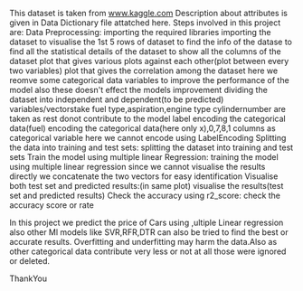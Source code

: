 This dataset is taken from www.kaggle.com
Description about attributes is given in Data Dictionary file attatched here.
Steps involved in this project are:
              Data Preprocessing:
                  importing the required libraries
                  importing the dataset
                  to visualise the 1st 5 rows of dataset
                  to find the info of the datase
                  to find all the statistical details of the dataset
                  to show all the columns of the dataset
                  plot that gives various plots against each other(plot between every two variables)
                  plot that gives the correlation among the dataset
                  here we reomve some categorical data variables to improve the performance of the  model also these doesn't effect the models improvement
                  dividing the dataset into independent and dependent(to be predicted) variables/vectorstake fuel type,aspiration,engine type cylindernumber are taken as rest                       donot contribute to the model
                  label encoding the categorical data(fuel)
                  encoding the categorical data(here only x),0,7,8,1 columns as  categorical variable here we cannot encode using LabelEncoding
             Splitting the data into training and test sets:
                  splitting the dataset into training and test sets
             Train the model using multiple linear Regression:
                  training the model using multiple linear regression
                  since we cannot visualise the results directly we concatenate the two vectors for easy identification
              Visualise both test set and predicted results:(in same plot)
                  visualise the results(test set and predicted results)
              Check the accuracy using r2_score:
                  check the accuracy score or rate
                  
              
  In this project we predict the price of Cars using ,ultiple Linear regression also other Ml models like SVR,RFR,DTR can also be tried to find the best or accurate results.
  Overfitting and underfitting may harm the data.Also as other categorical data contribute very less or not at all those were  ignored or deleted. 
  
  
  
  ThankYou
